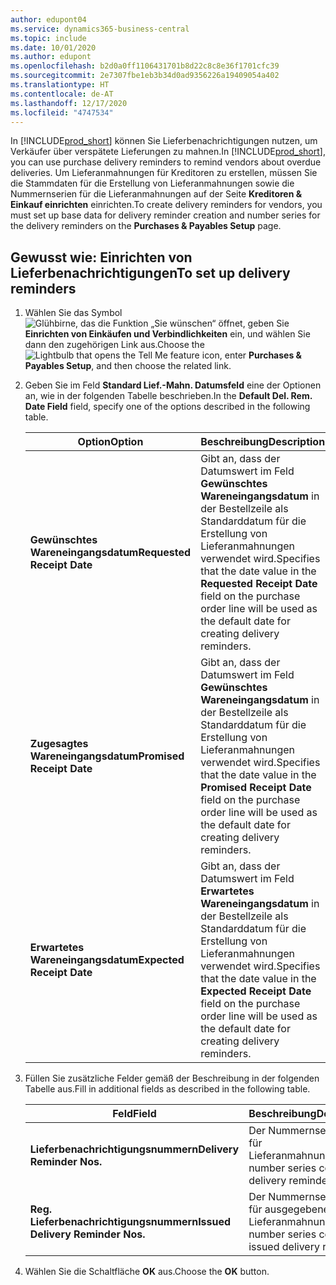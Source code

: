 ```yaml
---
author: edupont04
ms.service: dynamics365-business-central
ms.topic: include
ms.date: 10/01/2020
ms.author: edupont
ms.openlocfilehash: b2d0a0ff1106431701b8d22c8c8e36f1701cfc39
ms.sourcegitcommit: 2e7307fbe1eb3b34d0ad9356226a19409054a402
ms.translationtype: HT
ms.contentlocale: de-AT
ms.lasthandoff: 12/17/2020
ms.locfileid: "4747534"
---
```

<span data-ttu-id="ed41e-101">In [!INCLUDE[prod_short](../../../includes/prod_short.md)] können Sie Lieferbenachrichtigungen nutzen, um Verkäufer über verspätete Lieferungen zu mahnen.</span><span class="sxs-lookup"><span data-stu-id="ed41e-101">In [!INCLUDE[prod_short](../../../includes/prod_short.md)], you can use purchase delivery reminders to remind vendors about overdue deliveries.</span></span> <span data-ttu-id="ed41e-102">Um Lieferanmahnungen für Kreditoren zu erstellen, müssen Sie die Stammdaten für die Erstellung von Lieferanmahnungen sowie die Nummernserien für die Lieferanmahnungen auf der Seite **Kreditoren & Einkauf einrichten** einrichten.</span><span class="sxs-lookup"><span data-stu-id="ed41e-102">To create delivery reminders for vendors, you must set up base data for delivery reminder creation and number series for the delivery reminders on the **Purchases & Payables Setup** page.</span></span>  

## <a name="to-set-up-delivery-reminders"></a><span data-ttu-id="ed41e-103">Gewusst wie: Einrichten von Lieferbenachrichtigungen</span><span class="sxs-lookup"><span data-stu-id="ed41e-103">To set up delivery reminders</span></span>  

1. <span data-ttu-id="ed41e-104">Wählen Sie das Symbol ![Glühbirne, das die Funktion „Sie wünschen“ öffnet](../../../media/ui-search/search_small.png "Tell me-Funktion"), geben Sie **Einrichten von Einkäufen und Verbindlichkeiten** ein, und wählen Sie dann den zugehörigen Link aus.</span><span class="sxs-lookup"><span data-stu-id="ed41e-104">Choose the ![Lightbulb that opens the Tell Me feature](../../../media/ui-search/search_small.png "Tell me what you want to do") icon, enter **Purchases & Payables Setup**, and then choose the related link.</span></span>  
2. <span data-ttu-id="ed41e-105">Geben Sie im Feld **Standard Lief.-Mahn. Datumsfeld** eine der Optionen an, wie in der folgenden Tabelle beschrieben.</span><span class="sxs-lookup"><span data-stu-id="ed41e-105">In the **Default Del. Rem. Date Field** field, specify one of the options described in the following table.</span></span>  

    |<span data-ttu-id="ed41e-106">Option</span><span class="sxs-lookup"><span data-stu-id="ed41e-106">Option</span></span>|<span data-ttu-id="ed41e-107">Beschreibung</span><span class="sxs-lookup"><span data-stu-id="ed41e-107">Description</span></span>|  
    |----------------------------------|---------------------------------------|  
    |<span data-ttu-id="ed41e-108">**Gewünschtes Wareneingangsdatum**</span><span class="sxs-lookup"><span data-stu-id="ed41e-108">**Requested Receipt Date**</span></span>|<span data-ttu-id="ed41e-109">Gibt an, dass der Datumswert im Feld **Gewünschtes Wareneingangsdatum** in der Bestellzeile als Standarddatum für die Erstellung von Lieferanmahnungen verwendet wird.</span><span class="sxs-lookup"><span data-stu-id="ed41e-109">Specifies that the date value in the **Requested Receipt Date** field on the purchase order line will be used as the default date for creating delivery reminders.</span></span>|  
    |<span data-ttu-id="ed41e-110">**Zugesagtes Wareneingangsdatum**</span><span class="sxs-lookup"><span data-stu-id="ed41e-110">**Promised Receipt Date**</span></span>|<span data-ttu-id="ed41e-111">Gibt an, dass der Datumswert im Feld **Gewünschtes Wareneingangsdatum** in der Bestellzeile als Standarddatum für die Erstellung von Lieferanmahnungen verwendet wird.</span><span class="sxs-lookup"><span data-stu-id="ed41e-111">Specifies that the date value in the **Promised Receipt Date** field on the purchase order line will be used as the default date for creating delivery reminders.</span></span>|  
    |<span data-ttu-id="ed41e-112">**Erwartetes Wareneingangsdatum**</span><span class="sxs-lookup"><span data-stu-id="ed41e-112">**Expected Receipt Date**</span></span>|<span data-ttu-id="ed41e-113">Gibt an, dass der Datumswert im Feld **Erwartetes Wareneingangsdatum** in der Bestellzeile als Standarddatum für die Erstellung von Lieferanmahnungen verwendet wird.</span><span class="sxs-lookup"><span data-stu-id="ed41e-113">Specifies that the date value in the **Expected Receipt Date** field on the purchase order line will be used as the default date for creating delivery reminders.</span></span>|  

3. <span data-ttu-id="ed41e-114">Füllen Sie zusätzliche Felder gemäß der Beschreibung in der folgenden Tabelle aus.</span><span class="sxs-lookup"><span data-stu-id="ed41e-114">Fill in additional fields as described in the following table.</span></span>  

    |<span data-ttu-id="ed41e-115">Feld</span><span class="sxs-lookup"><span data-stu-id="ed41e-115">Field</span></span>|<span data-ttu-id="ed41e-116">Beschreibung</span><span class="sxs-lookup"><span data-stu-id="ed41e-116">Description</span></span>|  
    |---------------------------------|---------------------------------------|  
    |<span data-ttu-id="ed41e-117">**Lieferbenachrichtigungsnummern**</span><span class="sxs-lookup"><span data-stu-id="ed41e-117">**Delivery Reminder Nos.**</span></span>|<span data-ttu-id="ed41e-118">Der Nummernseriencode für Lieferanmahnungen.</span><span class="sxs-lookup"><span data-stu-id="ed41e-118">The number series code for delivery reminders.</span></span>|  
    |<span data-ttu-id="ed41e-119">**Reg. Lieferbenachrichtigungsnummern**</span><span class="sxs-lookup"><span data-stu-id="ed41e-119">**Issued Delivery Reminder Nos.**</span></span>|<span data-ttu-id="ed41e-120">Der Nummernseriencode für ausgegebene Lieferanmahnungen.</span><span class="sxs-lookup"><span data-stu-id="ed41e-120">The number series code for issued delivery reminders.</span></span>|  

4. <span data-ttu-id="ed41e-121">Wählen Sie die Schaltfläche **OK** aus.</span><span class="sxs-lookup"><span data-stu-id="ed41e-121">Choose the **OK** button.</span></span>  
